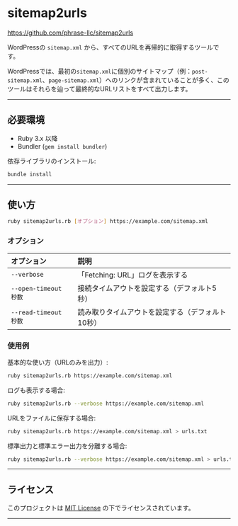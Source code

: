 # sitemap2urls

https://github.com/phrase-llc/sitemap2urls

WordPressの `sitemap.xml` から、すべてのURLを再帰的に取得するツールです。

WordPressでは、最初の`sitemap.xml`に個別のサイトマップ（例：`post-sitemap.xml`、`page-sitemap.xml`）へのリンクが含まれていることが多く、このツールはそれらを辿って最終的なURLリストをすべて出力します。

---

## 必要環境

- Ruby 3.x 以降
- Bundler (`gem install bundler`)

依存ライブラリのインストール:

```bash
bundle install
```

---

## 使い方

```bash
ruby sitemap2urls.rb [オプション] https://example.com/sitemap.xml
```

### オプション

| オプション | 説明 |
|:---|:---|
| `--verbose` | 「Fetching: URL」ログを表示する |
| `--open-timeout 秒数` | 接続タイムアウトを設定する（デフォルト5秒） |
| `--read-timeout 秒数` | 読み取りタイムアウトを設定する（デフォルト10秒） |

### 使用例

基本的な使い方（URLのみを出力）:

```bash
ruby sitemap2urls.rb https://example.com/sitemap.xml
```

ログも表示する場合:

```bash
ruby sitemap2urls.rb --verbose https://example.com/sitemap.xml
```

URLをファイルに保存する場合:

```bash
ruby sitemap2urls.rb https://example.com/sitemap.xml > urls.txt
```

標準出力と標準エラー出力を分離する場合:

```bash
ruby sitemap2urls.rb --verbose https://example.com/sitemap.xml > urls.txt 2> errors.log
```

---

## ライセンス

このプロジェクトは [MIT License](LICENSE) の下でライセンスされています。

---
